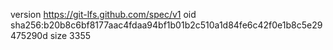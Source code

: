 version https://git-lfs.github.com/spec/v1
oid sha256:b20b8c6bf8177aac4fdaa94bf1b01b2c510a1d84fe6c42f0e1b8c5e29475290d
size 3355
